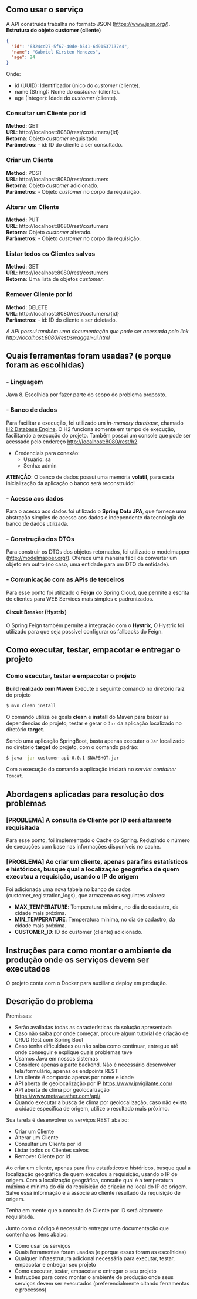 
## Como usar o serviço 
A API construída trabalha no formato JSON (https://www.json.org/).  
**Estrutura do objeto customer (cliente)**  
```json  
{  
  "id": "6324cd27-5f67-40de-b541-6d91537137e4",  
  "name": "Gabriel Kirsten Menezes",   
  "age": 24  
}  
```  
Onde:
- id (UUID): Identificador único do *customer* (cliente).
- name (String): Nome do *customer* (cliente).
- age (Integer): Idade do *customer* (cliente).

### Consultar um Cliente por id  
**Method**: GET    
**URL**: http://localhost:8080/rest/costumers/{id}    
**Retorna**: Objeto *customer* requisitado.    
**Parâmetros**: 
	- id: ID do cliente a ser consultado.
    
### Criar um Cliente    
**Method**: POST    
**URL**: http://localhost:8080/rest/costumers    
**Retorna**: Objeto *customer* adicionado.    
**Parâmetros**: 
	- Objeto *customer* no corpo da requisição.

### Alterar um Cliente    
**Method**: PUT    
**URL**: http://localhost:8080/rest/costumers    
**Retorna**: Objeto *customer* alterado.    
**Parâmetros**: 
	- Objeto *customer* no corpo da requisição.
    
### Listar todos os Clientes salvos    
**Method**: GET    
**URL**: http://localhost:8080/rest/costumers    
**Retorna**: Uma lista de objetos *customer*.
  
### Remover Cliente por id    
**Method**: DELETE    
**URL**: http://localhost:8080/rest/costumers/{id}    
**Parâmetros**: 
	- id: ID do cliente a ser deletado.
	
*A API possui também uma documentação que pode ser acessada pelo link [http://localhost:8080/rest/swagger-ui.html](http://localhost:8080/rest/swagger-ui.html)*
    
## Quais ferramentas foram usadas? (e porque foram as escolhidas) 
### - Linguagem  
Java 8. Escolhida por fazer parte do scopo do problema proposto.   
  
### - Banco de dados
Para facilitar a execução, foi utilizado um *in-memory database*, chamado  [H2 Database Engine](http://www.h2database.com/html/main.html). O H2 funciona somente em tempo de execução, facilitando a execução do projeto. Também possui um console que pode ser acessado pelo endereço [http://localhost:8080/rest/h2](http://localhost:8080/rest/h2).  
- Credenciais para conexão:  
  - Usuário: sa  
  - Senha: admin  
  
**ATENÇÃO**: O banco de dados possui uma memória **volátil**, para cada inicialização da aplicação o banco será reconstruído!  

### - Acesso aos dados
Para o acesso aos dados foi utilizado o **Spring Data JPA**, que fornece uma abstração simples de acesso aos dados e independente da tecnologia de banco de dados utilizada. 
    
### - Construção dos DTOs 
Para construir os DTOs dos objetos retornados, foi utilizado o modelmapper (http://modelmapper.org/). Oferece uma maneira fácil de converter um objeto em outro (no caso, uma entidade para um DTO da entidade).  
  
### - Comunicação com as APIs de terceiros  
Para esse ponto foi utilizado o **Feign** do Spring Cloud, que permite a escrita de clientes para WEB Services mais simples e padronizados.    
#### Circuit Breaker (Hystrix)  
O Spring Feign também permite a integração com o **Hystrix**, O Hystrix foi utilizado para que seja possível configurar os fallbacks do Feign.
  
## Como executar, testar, empacotar e entregar o projeto 

### Como executar, testar e empacotar o projeto  
**Build realizado com Maven** Execute o seguinte comando no diretório raiz do projeto    
```bash 
$ mvn clean install  
``` 
O comando utiliza os goals **clean** e **install** do Maven para baixar as dependencias do projeto, testar e gerar o ``Jar`` da aplicação localizado no diretório **target**.    
     
Sendo uma aplicação SpringBoot, basta apenas executar o ``Jar`` localizado no diretório **target** do projeto, com o comando padrão:    
```bash 
$ java -jar customer-api-0.0.1-SNAPSHOT.jar 
``` 
Com a execução do comando a aplicação iniciará no *servlet container* `Tomcat`.    
    
## Abordagens aplicadas para resolução dos problemas 
### [PROBLEMA] A consulta de Cliente por ID será altamente requisitada 
Para esse ponto, foi implementado o Cache do Spring. Reduzindo o número de execuções com base nas informações disponíveis no cache.    
  
### [PROBLEMA] Ao criar um cliente, apenas para fins estatísticos e históricos, busque qual a localização geográfica de quem executou a requisição, usando o IP de origem  
Foi adicionada uma nova tabela no banco de dados (customer_registration_logs), que armazena os seguintes valores:  
- **MAX_TEMPERATURE**: Temperatura máxima, no dia de cadastro, da cidade mais próxima.  
- **MIN_TEMPERATURE**: Temperatura minima, no dia de cadastro, da cidade mais próxima.  
- **CUSTOMER_ID**: ID do customer (cliente) adicionado.  
    
## Instruções para como montar o ambiente de produção onde os serviços devem ser executados  
O projeto conta com o Docker para auxiliar o deploy em produção. 
  
## Descrição do problema 
Premissas:    
- Serão avaliadas todas as características da solução apresentada    
- Caso não saiba por onde começar, procure algum tutorial de criação de CRUD Rest com Spring Boot    
- Caso tenha dificuldades ou não saiba como continuar, entregue até onde conseguir e explique quais problemas teve    
- Usamos Java em nossos sistemas    
- Considere apenas a parte backend. Não é necessário desenvolver tela/formulário, apenas os endpoints REST    
- Um cliente é composto apenas por nome e idade    
- API aberta de geolocalização por IP https://www.ipvigilante.com/    
- API aberta de clima por geolocalização https://www.metaweather.com/api/    
- Quando executar a busca de clima por geolocalização, caso não exista a cidade especifica de origem, utilize o resultado mais próximo.    
    
Sua tarefa é desenvolver os serviços REST abaixo:    
- Criar um Cliente    
- Alterar um Cliente    
- Consultar um Cliente por id    
- Listar todos os Clientes salvos    
- Remover Cliente por id    
    
Ao criar um cliente, apenas para fins estatísticos e históricos, busque qual a localização geográfica de quem executou a requisição, usando o IP de origem. Com a localização geográfica, consulte qual é a temperatura máxima e mínima do dia da requisição de criação no local do IP de origem. Salve essa informação e a associe ao cliente resultado da requisição de origem.    
    
Tenha em mente que a consulta de Cliente por ID será altamente requisitada.    
    
Junto com o código é necessário entregar uma documentação que contenha os itens abaixo:    
- Como usar os serviços    
- Quais ferramentas foram usadas (e porque essas foram as escolhidas)    
- Qualquer infraestrutura adicional necessária para executar, testar, empacotar e entregar seu projeto    
- Como executar, testar, empacotar e entregar o seu projeto    
- Instruções para como montar o ambiente de produção onde seus serviços devem ser executados (preferencialmente citando ferramentas e processos)